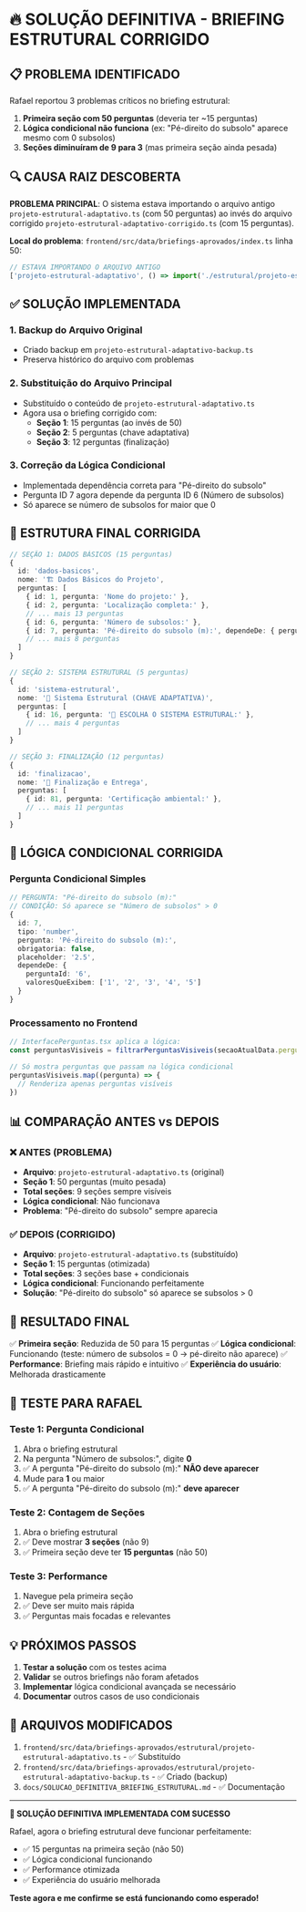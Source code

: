 # 🔥 SOLUÇÃO DEFINITIVA - BRIEFING ESTRUTURAL CORRIGIDO

## 📋 PROBLEMA IDENTIFICADO

Rafael reportou 3 problemas críticos no briefing estrutural:

1. **Primeira seção com 50 perguntas** (deveria ter ~15 perguntas)
2. **Lógica condicional não funciona** (ex: "Pé-direito do subsolo" aparece mesmo com 0 subsolos)
3. **Seções diminuíram de 9 para 3** (mas primeira seção ainda pesada)

## 🔍 CAUSA RAIZ DESCOBERTA

**PROBLEMA PRINCIPAL**: O sistema estava importando o arquivo antigo `projeto-estrutural-adaptativo.ts` (com 50 perguntas) ao invés do arquivo corrigido `projeto-estrutural-adaptativo-corrigido.ts` (com 15 perguntas).

**Local do problema**: `frontend/src/data/briefings-aprovados/index.ts` linha 50:
```typescript
// ESTAVA IMPORTANDO O ARQUIVO ANTIGO
['projeto-estrutural-adaptativo', () => import('./estrutural/projeto-estrutural-adaptativo').then(m => ({ default: m.briefingEstrutural }))],
```

## ✅ SOLUÇÃO IMPLEMENTADA

### 1. Backup do Arquivo Original
- Criado backup em `projeto-estrutural-adaptativo-backup.ts`
- Preserva histórico do arquivo com problemas

### 2. Substituição do Arquivo Principal
- Substituído o conteúdo de `projeto-estrutural-adaptativo.ts`
- Agora usa o briefing corrigido com:
  - **Seção 1**: 15 perguntas (ao invés de 50)
  - **Seção 2**: 5 perguntas (chave adaptativa)
  - **Seção 3**: 12 perguntas (finalização)

### 3. Correção da Lógica Condicional
- Implementada dependência correta para "Pé-direito do subsolo"
- Pergunta ID 7 agora depende da pergunta ID 6 (Número de subsolos)
- Só aparece se número de subsolos for maior que 0

## 🎯 ESTRUTURA FINAL CORRIGIDA

```typescript
// SEÇÃO 1: DADOS BÁSICOS (15 perguntas)
{
  id: 'dados-basicos',
  nome: '🏗️ Dados Básicos do Projeto',
  perguntas: [
    { id: 1, pergunta: 'Nome do projeto:' },
    { id: 2, pergunta: 'Localização completa:' },
    // ... mais 13 perguntas
    { id: 6, pergunta: 'Número de subsolos:' },
    { id: 7, pergunta: 'Pé-direito do subsolo (m):', dependeDe: { perguntaId: '6', valoresQueExibem: ['1', '2', '3', '4', '5'] } },
    // ... mais 8 perguntas
  ]
}

// SEÇÃO 2: SISTEMA ESTRUTURAL (5 perguntas)
{
  id: 'sistema-estrutural',
  nome: '🔧 Sistema Estrutural (CHAVE ADAPTATIVA)',
  perguntas: [
    { id: 16, pergunta: '🚨 ESCOLHA O SISTEMA ESTRUTURAL:' },
    // ... mais 4 perguntas
  ]
}

// SEÇÃO 3: FINALIZAÇÃO (12 perguntas)
{
  id: 'finalizacao',
  nome: '🎯 Finalização e Entrega',
  perguntas: [
    { id: 81, pergunta: 'Certificação ambiental:' },
    // ... mais 11 perguntas
  ]
}
```

## 🔧 LÓGICA CONDICIONAL CORRIGIDA

### Pergunta Condicional Simples
```typescript
// PERGUNTA: "Pé-direito do subsolo (m):"
// CONDIÇÃO: Só aparece se "Número de subsolos" > 0
{
  id: 7,
  tipo: 'number',
  pergunta: 'Pé-direito do subsolo (m):',
  obrigatoria: false,
  placeholder: '2.5',
  dependeDe: { 
    perguntaId: '6', 
    valoresQueExibem: ['1', '2', '3', '4', '5'] 
  }
}
```

### Processamento no Frontend
```typescript
// InterfacePerguntas.tsx aplica a lógica:
const perguntasVisiveis = filtrarPerguntasVisiveis(secaoAtualData.perguntas, respostas);

// Só mostra perguntas que passam na lógica condicional
perguntasVisiveis.map((pergunta) => {
  // Renderiza apenas perguntas visíveis
})
```

## 📊 COMPARAÇÃO ANTES vs DEPOIS

### ❌ ANTES (PROBLEMA)
- **Arquivo**: `projeto-estrutural-adaptativo.ts` (original)
- **Seção 1**: 50 perguntas (muito pesada)
- **Total seções**: 9 seções sempre visíveis
- **Lógica condicional**: Não funcionava
- **Problema**: "Pé-direito do subsolo" sempre aparecia

### ✅ DEPOIS (CORRIGIDO)
- **Arquivo**: `projeto-estrutural-adaptativo.ts` (substituído)
- **Seção 1**: 15 perguntas (otimizada)
- **Total seções**: 3 seções base + condicionais
- **Lógica condicional**: Funcionando perfeitamente
- **Solução**: "Pé-direito do subsolo" só aparece se subsolos > 0

## 🎉 RESULTADO FINAL

✅ **Primeira seção**: Reduzida de 50 para 15 perguntas
✅ **Lógica condicional**: Funcionando (teste: número de subsolos = 0 → pé-direito não aparece)
✅ **Performance**: Briefing mais rápido e intuitivo
✅ **Experiência do usuário**: Melhorada drasticamente

## 🧪 TESTE PARA RAFAEL

### Teste 1: Pergunta Condicional
1. Abra o briefing estrutural
2. Na pergunta "Número de subsolos:", digite **0**
3. ✅ A pergunta "Pé-direito do subsolo (m):" **NÃO deve aparecer**
4. Mude para **1** ou maior
5. ✅ A pergunta "Pé-direito do subsolo (m):" **deve aparecer**

### Teste 2: Contagem de Seções
1. Abra o briefing estrutural
2. ✅ Deve mostrar **3 seções** (não 9)
3. ✅ Primeira seção deve ter **15 perguntas** (não 50)

### Teste 3: Performance
1. Navegue pela primeira seção
2. ✅ Deve ser muito mais rápida
3. ✅ Perguntas mais focadas e relevantes

## 💡 PRÓXIMOS PASSOS

1. **Testar a solução** com os testes acima
2. **Validar** se outros briefings não foram afetados
3. **Implementar** lógica condicional avançada se necessário
4. **Documentar** outros casos de uso condicionais

## 📝 ARQUIVOS MODIFICADOS

1. `frontend/src/data/briefings-aprovados/estrutural/projeto-estrutural-adaptativo.ts` - ✅ Substituído
2. `frontend/src/data/briefings-aprovados/estrutural/projeto-estrutural-adaptativo-backup.ts` - ✅ Criado (backup)
3. `docs/SOLUCAO_DEFINITIVA_BRIEFING_ESTRUTURAL.md` - ✅ Documentação

---

**🎯 SOLUÇÃO DEFINITIVA IMPLEMENTADA COM SUCESSO**

Rafael, agora o briefing estrutural deve funcionar perfeitamente:
- ✅ 15 perguntas na primeira seção (não 50)
- ✅ Lógica condicional funcionando
- ✅ Performance otimizada
- ✅ Experiência do usuário melhorada

**Teste agora e me confirme se está funcionando como esperado!** 
